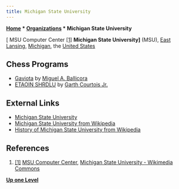 ```yaml
---
title: Michigan State University
---
```

**[Home](Home "Home") \* [Organizations](Organizations "Organizations") \* Michigan State University**



[ MSU Computer Center <a id="cite-note-1" href="#cite-ref-1">[1]</a>
**Michigan State University]** (MSU), [East Lansing](https://en.wikipedia.org/wiki/East_Lansing,_Michigan), [Michigan](https://en.wikipedia.org/wiki/Michigan), the [United States](https://en.wikipedia.org/wiki/United_States)



## Chess Programs


* [Gaviota](Gaviota "Gaviota") by [Miguel A. Ballicora](Miguel_A._Ballicora "Miguel A. Ballicora")
* [ETAOIN SHRDLU](ETAOIN_SHRDLU "ETAOIN SHRDLU") by [Garth Courtois Jr.](Garth_Courtois_Jr. "Garth Courtois Jr.")


## External Links


* [Michigan State University](http://www.msu.edu/)
* [Michigan State University from Wikipedia](https://en.wikipedia.org/wiki/Michigan_State_University)
* [History of Michigan State University from Wikipedia](https://en.wikipedia.org/wiki/History_of_Michigan_State_University)


## References


1. <a id="cite-ref-1" href="#cite-note-1">[1]</a> [MSU Computer Center](https://commons.wikimedia.org/wiki/File:MSU_Computer_Center.jpg), [Michigan State University - Wikimedia Commons](https://commons.wikimedia.org/wiki/Michigan_State_University)

**[Up one Level](Organizations "Organizations")**







 
